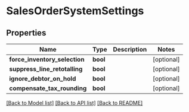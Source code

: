 # SalesOrderSystemSettings

## Properties
Name | Type | Description | Notes
------------ | ------------- | ------------- | -------------
**force_inventory_selection** | **bool** |  | [optional] 
**suppress_line_retotalling** | **bool** |  | [optional] 
**ignore_debtor_on_hold** | **bool** |  | [optional] 
**compensate_tax_rounding** | **bool** |  | [optional] 

[[Back to Model list]](../README.md#documentation-for-models) [[Back to API list]](../README.md#documentation-for-api-endpoints) [[Back to README]](../README.md)


